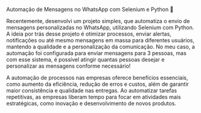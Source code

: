 Automação de Mensagens no WhatsApp com Selenium e Python 🐍 

Recentemente, desenvolvi um projeto simples, que automatiza o envio de mensagens personalizadas no WhatsApp, utilizando Selenium com Python. 
A ideia por trás desse projeto é otimizar processos, enviar alertas, notificações ou até mesmo mensagens em massa para diferentes usuários, mantendo a qualidade e a personalização da comunicação. No meu caso, a automação foi configurada para enviar mensagens para 3 pessoas, mas com esse sistema, é possível atingir quantas pessoas desejar e personalizar as mensagens conforme necessário! 

A automação de processos nas empresas oferece benefícios essenciais, como aumento da eficiência, redução de erros e custos, além de garantir maior consistência e qualidade nas entregas. Ao automatizar tarefas repetitivas, as empresas liberam tempo para focar em atividades mais estratégicas, como inovação e desenvolvimento de novos produtos.
